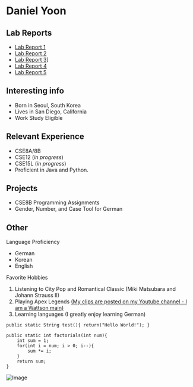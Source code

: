 # Daniel Yoon

## Lab Reports
- [Lab Report 1](https://dodecadonk.github.io/cse15l-lab-reports/lab-report-1-week-0.html)
- [Lab Report 2](https://dodecadonk.github.io/cse15l-lab-reports/lab-report-2-week-1.html)
- [Lab Report 3](https://dodecadonk.github.io/cse15l-lab-reports/lab-report-3-week-3.html)]
- [Lab Report 4](https://dodecadonk.github.io/cse15l-lab-reports/lab-report-4-week-5.html)
- [Lab Report 5](https://dodecadonk.github.io/cse15l-lab-reports/lab-report-5-week-7.html)

## Interesting info
- Born in Seoul, South Korea
- Lives in San Diego, California 
- Work Study Eligible

## Relevant Experience

- CSE8A/8B
- CSE12 (*in progress*)
- CSE15L (*in progress*)
- Proficient in Java and Python.

## Projects 

- CSE8B Programming Assignments 
- Gender, Number, and Case Tool for German

## Other
Language Proficiency
- German
- Korean
- English

Favorite Hobbies 
1. Listening to City Pop and Romantical Classic (Miki Matsubara and Johann Strauss II)
2. Playing Apex Legends [(My clips are posted on my Youtube channel - I am a Wattson main)](https://www.youtube.com/channel/UCM4uf25e0-sVHMLxFq6bQgA)
3. Learning languages (I greatly enjoy learning German)

`public static String test(){
  return("Hello World!");
}`

```
public static int factorials(int num){
    int sum = 1;
    for(int i = num; i > 0; i--){
        sum *= i;
    }
    return sum;
}
```





![Image](https://media.discordapp.net/attachments/558816021444558869/1019863677895200798/unknown.png)
